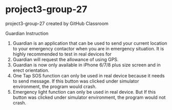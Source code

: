 # project3-group-27
project3-group-27 created by GitHub Classroom

Guardian Instruction
1.	Guardian is an application that can be used to send your current location to your emergency contactor when you are in emergency situation. It is highly recommended to test in real devices for  
2.	Guardian will request the allowance of using GPS.
3.	Guardian is now only available in iPhone 6/7/8 plus size screen and in erect orientation.
4.	One Tap SOS function can only be used in real device because it needs to send message. If this button was clicked under simulator environment, the program would crash.
5.	Emergency light function can only be used in real device. But If this button was clicked under simulator environment, the program would not crash.

